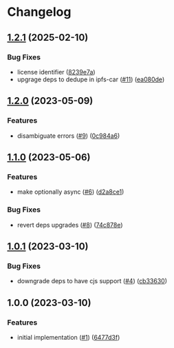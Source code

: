 # Changelog

## [1.2.1](https://github.com/storacha/car-block-validator/compare/v1.2.0...v1.2.1) (2025-02-10)


### Bug Fixes

* license identifier ([8239e7a](https://github.com/storacha/car-block-validator/commit/8239e7a173a4c656dcb342d4f7ea95bf475eb2a6))
* upgrage deps to dedupe in ipfs-car ([#11](https://github.com/storacha/car-block-validator/issues/11)) ([ea080de](https://github.com/storacha/car-block-validator/commit/ea080debdd6c47306e1159c6616b7a109470cac3))

## [1.2.0](https://github.com/web3-storage/car-block-validator/compare/v1.1.0...v1.2.0) (2023-05-09)


### Features

* disambiguate errors ([#9](https://github.com/web3-storage/car-block-validator/issues/9)) ([0c984a6](https://github.com/web3-storage/car-block-validator/commit/0c984a6120f492b046dee21f7ccc298e4d8b1b39))

## [1.1.0](https://github.com/web3-storage/car-block-validator/compare/v1.0.1...v1.1.0) (2023-05-06)


### Features

* make optionally async ([#6](https://github.com/web3-storage/car-block-validator/issues/6)) ([d2a8ce1](https://github.com/web3-storage/car-block-validator/commit/d2a8ce15d26bd4c2afdf22f835eecb6b8e72e152))


### Bug Fixes

* revert deps upgrades ([#8](https://github.com/web3-storage/car-block-validator/issues/8)) ([74c878e](https://github.com/web3-storage/car-block-validator/commit/74c878eba8a9de5ebebe6fa208fd9c55dfdbeda0))

## [1.0.1](https://github.com/web3-storage/car-block-validator/compare/v1.0.0...v1.0.1) (2023-03-10)


### Bug Fixes

* downgrade deps to have cjs support ([#4](https://github.com/web3-storage/car-block-validator/issues/4)) ([cb33630](https://github.com/web3-storage/car-block-validator/commit/cb3363044fbde442334f6dc97c48006d3d10b3de))

## 1.0.0 (2023-03-10)


### Features

* initial implementation ([#1](https://github.com/web3-storage/car-block-validator/issues/1)) ([6477d3f](https://github.com/web3-storage/car-block-validator/commit/6477d3f4fac1b6a87e202e94f5e4356793e9ffcd))
